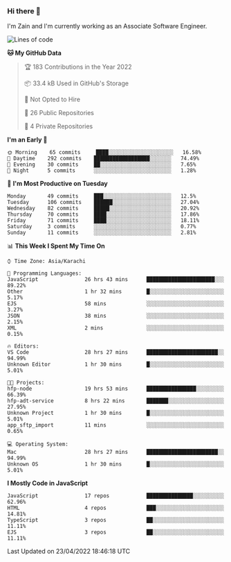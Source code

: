 ### Hi there 👋

I'm Zain and I'm currently working as an Associate Software Engineer.

<!--START_SECTION:waka-->
![Lines of code](https://img.shields.io/badge/From%20Hello%20World%20I%27ve%20Written-3%20Million%20lines%20of%20code-blue)

**🐱 My GitHub Data** 

> 🏆 183 Contributions in the Year 2022
 > 
> 📦 33.4 kB Used in GitHub's Storage 
 > 
> 🚫 Not Opted to Hire
 > 
> 📜 26 Public Repositories 
 > 
> 🔑 4 Private Repositories  
 > 
**I'm an Early 🐤** 

```text
🌞 Morning    65 commits     ████░░░░░░░░░░░░░░░░░░░░░   16.58% 
🌆 Daytime    292 commits    ██████████████████░░░░░░░   74.49% 
🌃 Evening    30 commits     ██░░░░░░░░░░░░░░░░░░░░░░░   7.65% 
🌙 Night      5 commits      ░░░░░░░░░░░░░░░░░░░░░░░░░   1.28%

```
📅 **I'm Most Productive on Tuesday** 

```text
Monday       49 commits     ███░░░░░░░░░░░░░░░░░░░░░░   12.5% 
Tuesday      106 commits    ██████░░░░░░░░░░░░░░░░░░░   27.04% 
Wednesday    82 commits     █████░░░░░░░░░░░░░░░░░░░░   20.92% 
Thursday     70 commits     ████░░░░░░░░░░░░░░░░░░░░░   17.86% 
Friday       71 commits     ████░░░░░░░░░░░░░░░░░░░░░   18.11% 
Saturday     3 commits      ░░░░░░░░░░░░░░░░░░░░░░░░░   0.77% 
Sunday       11 commits     ░░░░░░░░░░░░░░░░░░░░░░░░░   2.81%

```


📊 **This Week I Spent My Time On** 

```text
⌚︎ Time Zone: Asia/Karachi

💬 Programming Languages: 
JavaScript               26 hrs 43 mins      ██████████████████████░░░   89.22% 
Other                    1 hr 32 mins        █░░░░░░░░░░░░░░░░░░░░░░░░   5.17% 
EJS                      58 mins             ░░░░░░░░░░░░░░░░░░░░░░░░░   3.27% 
JSON                     38 mins             ░░░░░░░░░░░░░░░░░░░░░░░░░   2.15% 
XML                      2 mins              ░░░░░░░░░░░░░░░░░░░░░░░░░   0.15%

🔥 Editors: 
VS Code                  28 hrs 27 mins      ███████████████████████░░   94.99% 
Unknown Editor           1 hr 30 mins        █░░░░░░░░░░░░░░░░░░░░░░░░   5.01%

🐱‍💻 Projects: 
hfp-node                 19 hrs 53 mins      ████████████████░░░░░░░░░   66.39% 
hfp-adt-service          8 hrs 22 mins       ███████░░░░░░░░░░░░░░░░░░   27.95% 
Unknown Project          1 hr 30 mins        █░░░░░░░░░░░░░░░░░░░░░░░░   5.01% 
app_sftp_import          11 mins             ░░░░░░░░░░░░░░░░░░░░░░░░░   0.65%

💻 Operating System: 
Mac                      28 hrs 27 mins      ███████████████████████░░   94.99% 
Unknown OS               1 hr 30 mins        █░░░░░░░░░░░░░░░░░░░░░░░░   5.01%

```

**I Mostly Code in JavaScript** 

```text
JavaScript               17 repos            ███████████████░░░░░░░░░░   62.96% 
HTML                     4 repos             ███░░░░░░░░░░░░░░░░░░░░░░   14.81% 
TypeScript               3 repos             ██░░░░░░░░░░░░░░░░░░░░░░░   11.11% 
EJS                      3 repos             ██░░░░░░░░░░░░░░░░░░░░░░░   11.11%

```



 Last Updated on 23/04/2022 18:46:18 UTC
<!--END_SECTION:waka-->

<!--
**ZainAmjad68/ZainAmjad68** is a ✨ _special_ ✨ repository because its `README.md` (this file) appears on your GitHub profile.

Here are some ideas to get you started:

- 🔭 I’m currently working on ...
- 🌱 I’m currently learning ...
- 👯 I’m looking to collaborate on ...
- 🤔 I’m looking for help with ...
- 💬 Ask me about ...
- 📫 How to reach me: ...
- 😄 Pronouns: ...
- ⚡ Fun fact: ...
-->
